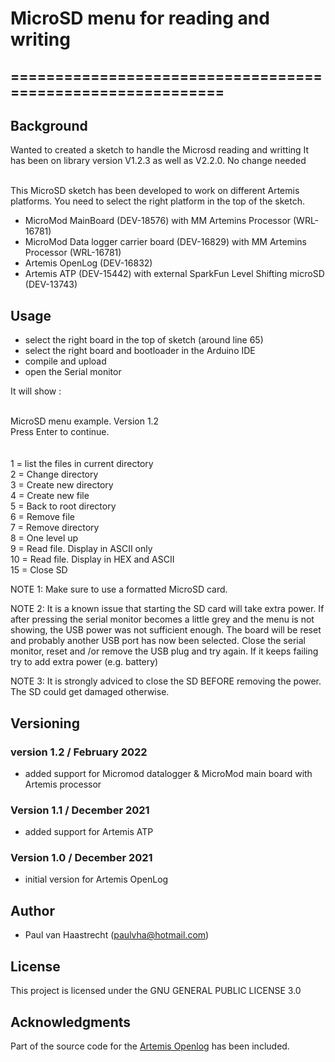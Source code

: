 # MicroSD menu for reading and writing
## ===========================================================

## Background
Wanted to created a sketch to handle the Microsd reading and writting
It has been on library version V1.2.3 as well as V2.2.0. No change needed

<br> This MicroSD sketch has been developed to work on different Artemis platforms.
You need to select the right platform in the top of the sketch.

* MicroMod MainBoard (DEV-18576) with MM Artemins Processor (WRL-16781)
* MicroMod Data logger carrier board (DEV-16829) with MM Artemins Processor (WRL-16781)
* Artemis OpenLog (DEV-16832)
* Artemis ATP (DEV-15442) with external SparkFun Level Shifting microSD (DEV-13743)

## Usage
* select the right board in the top of sketch (around line 65)
* select the right board and bootloader in the Arduino IDE
* compile and upload
* open the Serial monitor

It will show :

<br> MicroSD menu example. Version 1.2
<br>Press Enter to continue.
<br>
<br>
<br>1  = list the files in current directory
<br>2  = Change directory
<br>3  = Create new directory
<br>4  = Create new file
<br>5  = Back to root directory
<br>6  = Remove file
<br>7  = Remove directory
<br>8  = One level up
<br>9  = Read file. Display in ASCII only
<br>10 = Read file. Display in HEX and ASCII
<br>15 = Close SD

NOTE 1:
Make sure to use a formatted MicroSD card.

NOTE 2:
It is a known issue that starting the SD card will take extra power. If after pressing <enter>
the serial monitor becomes a little grey and the menu is not showing, the USB power was not sufficient
enough. The board will be reset and probably another USB port has now been selected. Close the serial
monitor, reset and /or remove the USB plug and try again. If it keeps failing try to add extra power (e.g. battery)

NOTE 3:
It is strongly adviced to close the SD BEFORE removing the power. The SD could get damaged otherwise.

## Versioning

### version 1.2 / February 2022
 * added support for Micromod datalogger & MicroMod main board with Artemis processor

### Version 1.1 / December 2021
 * added support for Artemis ATP

### Version 1.0 / December 2021
 * initial version for Artemis OpenLog

## Author
 * Paul van Haastrecht (paulvha@hotmail.com)

## License
This project is licensed under the GNU GENERAL PUBLIC LICENSE 3.0

## Acknowledgments
Part of the source code for the [Artemis Openlog](https://github.com/sparkfun/OpenLog_Artemis) has been included.
